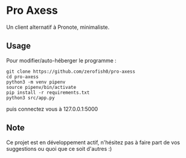 # Pro Axess
Un client alternatif à Pronote, minimaliste.
## Usage
Pour modifier/auto-héberger le programme : 
```
git clone https://github.com/zerofish0/pro-axess
cd pro-axess
python3 -m venv pipenv
source pipenv/bin/activate
pip install -r requirements.txt
python3 src/app.py
```
puis connectez vous à 127.0.0.1:5000

## Note
Ce projet est en développement actif, n'hésitez pas à faire part de vos suggestions ou quoi que ce soit d'autres :)
